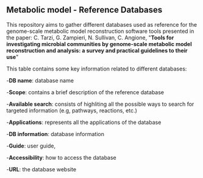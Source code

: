 ## Metabolic model - Reference Databases

This repository aims to gather different databases used as reference for the genome-scale metabolic model reconstruction software tools presented in the paper:
C. Tarzi, G. Zampieri, N. Sullivan, C. Angione,
"**Tools for investigating microbial communities by genome-scale metabolic model reconstruction and analysis: a survey and practical guidelines to their use**"



This table contains some key information related to different databases:

-**DB name**: database name

-**Scope**: contains a brief description of the reference database

-**Available search**: consists of highliting all the possible ways to search for targeted information (e.g, pathways, reactions, etc.)

-**Applications**: represents all the applications of the database

-**DB information**: database information

-**Guide**: user guide,

-**Accessibility**: how to access the database

-**URL**: the database website


